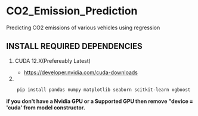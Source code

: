 # CO2_Emission_Prediction
Predicting CO2 emissions of various vehicles using regression

## INSTALL REQUIRED DEPENDENCIES

1. CUDA 12.X(Prefereably Latest)
    - https://developer.nvidia.com/cuda-downloads 

2. 
```bash
    pip install pandas numpy matplotlib seaborn scitkit-learn xgboost
```
**if you don't have a Nvidia GPU or a Supported GPU then remove "device = 'cuda' from model constructor.**